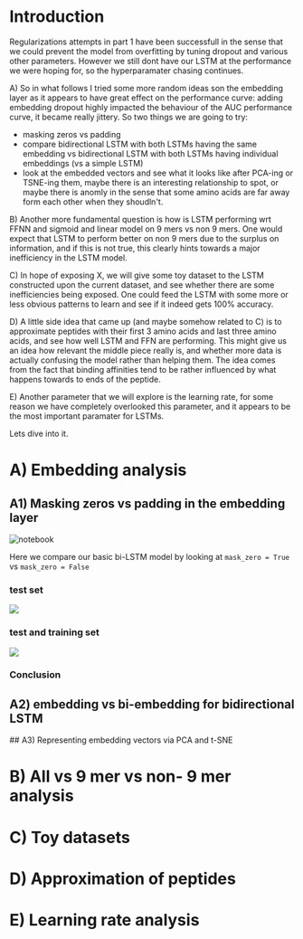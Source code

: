 # Introduction

Regularizations attempts in part 1 have been successfull in the sense that we could prevent the model from overfitting by tuning dropout and various other parameters. 
However we still dont have our LSTM at the performance we were hoping for, so the hyperparamater chasing continues.

A) So in what follows I tried some more random ideas son the embedding layer as it appears to have great effect on the performance curve: adding embedding dropout highly impacted the behaviour of the AUC performance curve, it became really jittery. So two things we are going to try:
* masking zeros vs padding 
* compare bidirectional LSTM with both LSTMs having the same embedding vs bidirectional LSTM with both LSTMs having individual embeddings (vs a simple LSTM)
* look at the embedded vectors and see what it looks like after PCA-ing or TSNE-ing them, maybe there is an interesting relationship to spot, or maybe there is anomly in the sense that some amino acids are far away form each other when they shoudln't. 


B) Another more fundamental question is how is LSTM performing wrt FFNN and sigmoid and linear model on 9 mers vs non 9 mers. One would expect that LSTM to perform better on non 9 mers due to the surplus on information, and if this is not true, this clearly hints towards a major inefficiency in the LSTM model. 

C) In hope of exposing X, we will give some toy dataset to the LSTM constructed upon the current dataset, and see whether there are some inefficiencies being exposed. One could feed the LSTM with some more or less obvious patterns to learn and see if it indeed gets 100% accuracy. 

D) A little side idea that came up (and maybe somehow related to C) is to approximate peptides with their first 3 amino acids and last three amino acids, and see how well LSTM and FFN are performing. This might give us an idea how relevant the middle piece really is, and whether more data is actually confusing the model rather than helping them. The idea comes from the fact that binding affinities tend to be rather influenced by what happens towards to ends of the peptide.

E) Another parameter that we will explore is the learning rate, for some reason we have completely overlooked this parameter, and it appears to be the most important paramater for LSTMs. 

Lets dive into it. 

# A) Embedding analysis

## A1) Masking zeros vs padding in the embedding layer 

![ notebook ](https://github.com/giancarlok/mhc_experiments/blob/master/LSTM%20mask%20zeros%20vs%20explicit%20padding.ipynb)

Here we compare our basic bi-LSTM model by looking at `mask_zero = True` vs `mask_zero = False`

### test set 

![](https://raw.githubusercontent.com/giancarlok/mhc_experiments/master/test_mask_zero_vs_padding.png)

### test and training set

![](https://raw.githubusercontent.com/giancarlok/mhc_experiments/master/training_est_mask_zero_vs_padding.png)

### Conclusion 

## A2) embedding vs bi-embedding for bidirectional LSTM

## A3) Representing embedding vectors via PCA and t-SNE

# B) All vs 9 mer vs non- 9 mer analysis

# C) Toy datasets

# D) Approximation of peptides 

# E) Learning rate analysis 
